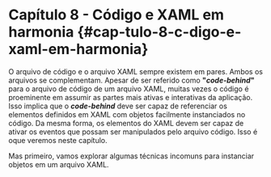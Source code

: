 # Capítulo 8 - Código e XAML em harmonia {#cap-tulo-8-c-digo-e-xaml-em-harmonia}

O arquivo de código e o arquivo XAML sempre existem em pares. Ambos os arquivos se complementam. Apesar de ser referido como **"**_**code-behind**_**"** para o arquivo de código de um arquivo XAML, muitas vezes o código é proeminente em assumir as partes mais ativas e interativas da aplicação. Isso implica que o _**code-behind**_ deve ser capaz de referenciar os elementos definidos em XAML com objetos facilmente instanciados no código. Da mesma forma, os elementos do XAML devem ser capaz de ativar os eventos que possam ser manipulados pelo arquivo código. Isso é oque veremos neste capítulo.

Mas primeiro, vamos explorar algumas técnicas incomuns para instanciar objetos em um arquivo XAML.

